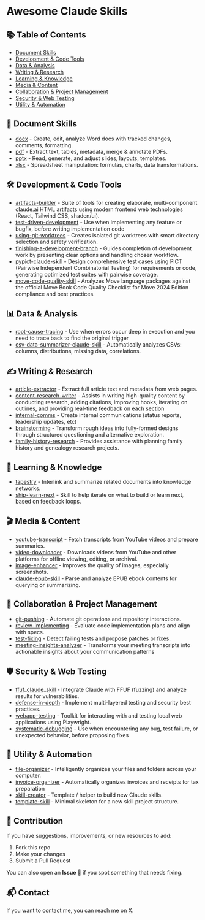 # Awesome Claude Skills

## 📚 Table of Contents  
- [Document Skills](#-document-skills)  
- [Development & Code Tools](#-development--code-tools)  
- [Data & Analysis](#-data--analysis)  
- [Writing & Research](#-writing--research)  
- [Learning & Knowledge](#-learning--knowledge)  
- [Media & Content](#-media--content)  
- [Collaboration & Project Management](#-collaboration--project-management)  
- [Security & Web Testing](#-security--web-testing)  
- [Utility & Automation](#-utility--automation)



## 📄 Document Skills  
- [docx](https://github.com/anthropics/skills/tree/main/document-skills/docx) - Create, edit, analyze Word docs with tracked changes, comments, formatting.  
- [pdf](https://github.com/anthropics/skills/tree/main/document-skills/pdf) - Extract text, tables, metadata, merge & annotate PDFs.  
- [pptx](https://github.com/anthropics/skills/tree/main/document-skills/pptx) - Read, generate, and adjust slides, layouts, templates.  
- [xlsx](https://github.com/anthropics/skills/tree/main/document-skills/xlsx) - Spreadsheet manipulation: formulas, charts, data transformations.  



## 🛠 Development & Code Tools
- [artifacts-builder](https://github.com/anthropics/skills/tree/main/artifacts-builder) - Suite of tools for creating elaborate, multi-component claude.ai HTML artifacts using modern frontend web technologies (React, Tailwind CSS, shadcn/ui).
- [test-driven-development](https://github.com/obra/superpowers/tree/main/skills/test-driven-development) - Use when implementing any feature or bugfix, before writing implementation code
- [using-git-worktrees](https://github.com/obra/superpowers/blob/main/skills/using-git-worktrees/) - Creates isolated git worktrees with smart directory selection and safety verification.
- [finishing-a-development-branch](https://github.com/obra/superpowers/tree/main/skills/finishing-a-development-branch) - Guides completion of development work by presenting clear options and handling chosen workflow.
- [pypict-claude-skill](https://github.com/omkamal/pypict-claude-skill) - Design comprehensive test cases using PICT (Pairwise Independent Combinatorial Testing) for requirements or code, generating optimized test suites with pairwise coverage.
- [move-code-quality-skill](https://github.com/1NickPappas/move-code-quality-skill) - Analyzes Move language packages against the official Move Book Code Quality Checklist for Move 2024 Edition compliance and best practices.



## 📊 Data & Analysis  
- [root-cause-tracing](https://github.com/obra/superpowers/tree/main/skills/root-cause-tracing) - Use when errors occur deep in execution and you need to trace back to find the original trigger 
- [csv-data-summarizer-claude-skill](https://github.com/coffeefuelbump/csv-data-summarizer-claude-skill) - Automatically analyzes CSVs: columns, distributions, missing data, correlations.



## ✍️ Writing & Research  
- [article-extractor](https://github.com/michalparkola/tapestry-skills-for-claude-code/tree/main/article-extractor) - Extract full article text and metadata from web pages.
- [content-research-writer](https://github.com/ComposioHQ/awesome-claude-skills/tree/master/content-research-writer) - Assists in writing high-quality content by conducting research, adding citations, improving hooks, iterating on outlines, and providing real-time feedback on each section
-  [internal-comms](https://github.com/anthropics/skills/tree/main/internal-comms) - Create internal communications	(status reports, leadership updates, etc)
- [brainstorming](https://github.com/obra/superpowers/tree/main/skills/brainstorming) - Transform rough ideas into fully-formed designs through structured questioning and alternative exploration.
- [family-history-research](https://github.com/emaynard/claude-family-history-research-skill) - Provides assistance with planning family history and genealogy research projects.


## 📘 Learning & Knowledge  
- [tapestry](https://github.com/michalparkola/tapestry-skills-for-claude-code/tree/main/tapestry) - Interlink and summarize related documents into knowledge networks.  
- [ship-learn-next](https://github.com/michalparkola/tapestry-skills-for-claude-code/tree/main/ship-learn-next) - Skill to help iterate on what to build or learn next, based on feedback loops.



## 🎬 Media & Content  
- [youtube-transcript](https://github.com/michalparkola/tapestry-skills-for-claude-code/tree/main/youtube-transcript) - Fetch transcripts from YouTube videos and prepare summaries.  
- [video-downloader](https://github.com/ComposioHQ/awesome-claude-skills/tree/master/video-downloader) - Downloads videos from YouTube and other platforms for offline viewing, editing, or archival.
- [image-enhancer](https://github.com/ComposioHQ/awesome-claude-skills/tree/master/image-enhancer) - Improves the quality of images, especially screenshots.
- [claude-epub-skill](https://github.com/smerchek/claude-epub-skill) - Parse and analyze EPUB ebook contents for querying or summarizing.



## 🤝 Collaboration & Project Management  
- [git-pushing](https://github.com/mhattingpete/claude-skills-marketplace/tree/main/engineering-workflow-plugin/skills/git-pushing) - Automate git operations and repository interactions.  
- [review-implementing](https://github.com/mhattingpete/claude-skills-marketplace/tree/main/engineering-workflow-plugin/skills/review-implementing) - Evaluate code implementation plans and align with specs.  
- [test-fixing](https://github.com/mhattingpete/claude-skills-marketplace/tree/main/engineering-workflow-plugin/skills/test-fixing) - Detect failing tests and propose patches or fixes.
- [meeting-insights-analyzer](https://github.com/ComposioHQ/awesome-claude-skills/blob/master/meeting-insights-analyzer/) - Transforms your meeting transcripts into actionable insights about your communication patterns


## 🛡 Security & Web Testing  
- [ffuf_claude_skill](https://github.com/jthack/ffuf_claude_skill) - Integrate Claude with FFUF (fuzzing) and analyze results for vulnerabilities.
- [defense-in-depth](https://github.com/obra/superpowers/blob/main/skills/defense-in-depth) - Implement multi-layered testing and security best practices.
- [webapp-testing](https://github.com/anthropics/skills/tree/main/webapp-testing) - Toolkit for interacting with and testing local web applications using Playwright.
- [systematic-debugging](https://github.com/obra/superpowers/blob/main/skills/systematic-debugging) - Use when encountering any bug, test failure, or unexpected behavior, before proposing fixes



## 🔧 Utility & Automation  
- [file-organizer](https://github.com/ComposioHQ/awesome-claude-skills/tree/master/file-organizer) - Intelligently organizes your files and folders across your computer.
- [invoice-organizer](https://github.com/ComposioHQ/awesome-claude-skills/blob/master/invoice-organizer/SKILL.md) - Automatically organizes invoices and receipts for tax preparation
- [skill-creator](https://github.com/anthropics/skills/tree/main/skill-creator) - Template / helper to build new Claude skills.  
- [template-skill](https://github.com/anthropics/skills/tree/main/template-skill) - Minimal skeleton for a new skill project structure.  

## 🤝 Contribution

If you have suggestions, improvements, or new resources to add:

1. Fork this repo
2. Make your changes
3. Submit a Pull Request

You can also open an **Issue** 🐛 if you spot something that needs fixing.

## 📬 Contact

If you want to contact me, you can reach me on [X](https://x.com/Behi_Sec).
